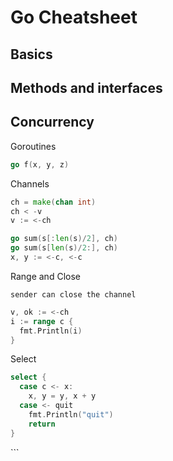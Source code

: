 # Go Cheatsheet

## Basics

## Methods and interfaces

## Concurrency

Goroutines

```go
go f(x, y, z)
```

Channels

```go
ch = make(chan int)
ch < -v
v := <-ch

go sum(s[:len(s)/2], ch)
go sum(s[len(s)/2:], ch)
x, y := <-c, <-c
```

Range and Close

    sender can close the channel

```go
v, ok := <-ch
i := range c {
  fmt.Println(i)
}
```

Select

```go
select {
  case c <- x:
    x, y = y, x + y
  case <- quit
    fmt.Println("quit")
    return
}
```

\`\`\`
